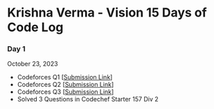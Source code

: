 # Krishna Verma - Vision 15 Days of Code Log

### Day 1

October 23, 2023

- Codeforces Q1
  [[Submission Link](https://codeforces.com/problemset/submission/1840/287474557)]
- Codeforces Q2
  [[Submission Link](https://codeforces.com/problemset/submission/1831/287479997)]
- Codeforces Q3
  [[Submission Link](https://codeforces.com/problemset/submission/1791/287489872)]
- Solved 3 Questions in Codechef Starter 157 Div 2   
